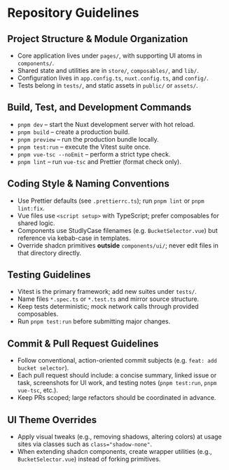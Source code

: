 # Repository Guidelines

## Project Structure & Module Organization
- Core application lives under `pages/`, with supporting UI atoms in `components/`.
- Shared state and utilities are in `store/`, `composables/`, and `lib/`.
- Configuration lives in `app.config.ts`, `nuxt.config.ts`, and `config/`.
- Tests belong in `tests/`, and static assets in `public/` or `assets/`.

## Build, Test, and Development Commands
- `pnpm dev` – start the Nuxt development server with hot reload.
- `pnpm build` – create a production build.
- `pnpm preview` – run the production bundle locally.
- `pnpm test:run` – execute the Vitest suite once.
- `pnpm vue-tsc --noEmit` – perform a strict type check.
- `pnpm lint` – run `vue-tsc` and Prettier (format check only).

## Coding Style & Naming Conventions
- Use Prettier defaults (see `.prettierrc.ts`); run `pnpm lint` or `pnpm lint:fix`.
- Vue files use `<script setup>` with TypeScript; prefer composables for shared logic.
- Components use StudlyCase filenames (e.g. `BucketSelector.vue`) but reference via kebab-case in templates.
- Override shadcn primitives **outside** `components/ui/`; never edit files in that directory directly.

## Testing Guidelines
- Vitest is the primary framework; add new suites under `tests/`.
- Name files `*.spec.ts` or `*.test.ts` and mirror source structure.
- Keep tests deterministic; mock network calls through provided composables.
- Run `pnpm test:run` before submitting major changes.

## Commit & Pull Request Guidelines
- Follow conventional, action-oriented commit subjects (e.g. `feat: add bucket selector`).
- Each pull request should include: a concise summary, linked issue or task, screenshots for UI work, and testing notes (`pnpm test:run`, `pnpm vue-tsc`, etc.).
- Keep PRs scoped; large refactors should be coordinated in advance.

## UI Theme Overrides
- Apply visual tweaks (e.g., removing shadows, altering colors) at usage sites via classes such as `class="shadow-none"`.
- When extending shadcn components, create wrapper utilities (e.g., `BucketSelector.vue`) instead of forking primitives.
